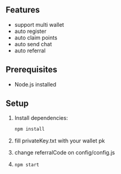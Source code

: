 ## Features
- support multi wallet
- auto register
- auto claim points
- auto send chat
- auto referral

## Prerequisites

- Node.js installed

## Setup

1. Install dependencies:

   ```bash
   npm install

   ```

2. fill privateKey.txt with your wallet pk
3. change referralCode on config/config.js

4. ```bash
   npm start
   ```
